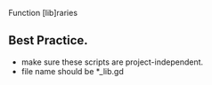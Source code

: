 Function [lib]raries
## Best Practice.
 * make sure these scripts are project-independent.
 * file name should be *_lib.gd
